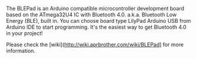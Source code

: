 The BLEPad is an Arduino compatible microcontroller development board based on the ATmega32U4 IC with Bluetooth 4.0. a.k.a. Bluetooth Low Energy (BLE), built in. You can choose board type LilyPad Arduino USB from Arduino IDE to start programming. It's the easiest way to get Bluetooth 4.0 in your project!

Please check the [wiki](http://wiki.aprbrother.com/wiki/BLEPad] for more information.

